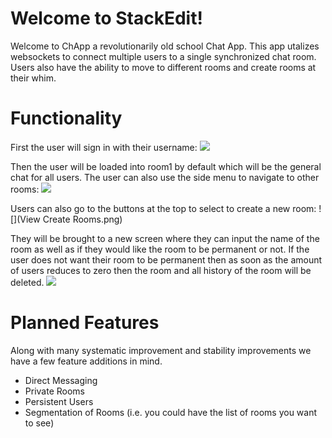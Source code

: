 # Welcome to StackEdit!

Welcome to ChApp a revolutionarily old school Chat App. This app utalizes websockets to connect multiple users to a single synchronized chat room. Users also have the ability to move to different rooms and create rooms at their whim. 

# Functionality
First the user will sign in with their username: 
![](chappLogin.png)

Then the user will be loaded into room1 by default which will be the general chat for all users. The user can also use the side menu to navigate to other rooms: 
![](chappChat.png)

Users can also go to the buttons at the top to select to create a new room: 
![](View Create Rooms.png)

They will be brought to a new screen where they can input the name of the room as well as if they would like the room to be permanent or not. If the user does not want their room to be permanent then as soon as the amount of users reduces to zero then the room and all history of the room will be deleted. 
![](newRoom.png)

# Planned Features
Along with many systematic improvement and stability improvements we have a few feature additions in mind.
- Direct Messaging 
- Private Rooms
- Persistent Users 
- Segmentation of Rooms (i.e. you could have the list of rooms you want to see)
